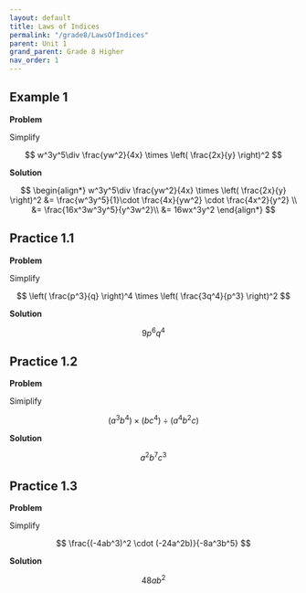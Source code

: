 ```yaml
---
layout: default
title: Laws of Indices
permalink: "/grade8/LawsOfIndices"
parent: Unit 1
grand_parent: Grade 8 Higher
nav_order: 1
---
```


## Example 1
**Problem**

Simplify

$$
w^3y^5\div \frac{yw^2}{4x} \times \left( \frac{2x}{y} \right)^2
$$

**Solution**

$$
\begin{align*}
w^3y^5\div \frac{yw^2}{4x} \times \left( \frac{2x}{y} \right)^2
&= \frac{w^3y^5}{1}\cdot \frac{4x}{yw^2} \cdot \frac{4x^2}{y^2} \\
&= \frac{16x^3w^3y^5}{y^3w^2}\\
&= 16wx^3y^2
\end{align*}
$$

## Practice 1.1

**Problem**

Simplify 

$$
\left( \frac{p^3}{q} \right)^4 \times \left( \frac{3q^4}{p^3} \right)^2
$$

**Solution**

$$
9p^6q^4
$$

## Practice 1.2

**Problem**

Simiplify

$$ 
(a^3 b^4) \times (b c^4) \div (a^4 b^2 c)
$$

**Solution**

$$
a^2 b^7 c^3
$$

## Practice 1.3

**Problem**

Simplify

$$
\frac{(-4ab^3)^2 \cdot (-24a^2b)}{-8a^3b^5}
$$

**Solution**

$$
 48ab^2
$$
